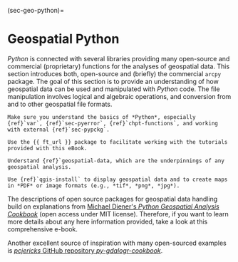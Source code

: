 (sec-geo-python)=
# Geospatial Python

*Python* is connected with several libraries providing many open-source and commercial (proprietary) functions for the analyses of geospatial data. This section introduces both, open-source and (briefly) the commercial `arcpy` package. The goal of this section is to provide an understanding of how geospatial data can be used and manipulated with *Python* code. The file manipulation involves logical and algebraic operations, and conversion from and to other geospatial file formats.

```{admonition} Requirements
Make sure you understand the basics of *Python*, especially {ref}`var`, {ref}`sec-pyerror`, {ref}`chpt-functions`, and working with external {ref}`sec-pypckg`.
```

```{admonition} Maximize learning success
Use the {{ ft_url }} package to facilitate working with the tutorials provided with this eBook.

Understand {ref}`geospatial-data, which are the underpinnings of any geospatial analysis.

Use {ref}`qgis-install` to display geospatial data and to create maps in *PDF* or image formats (e.g., *tif*, *png*, *jpg*).
```

The descriptions of open source packages for geospatial data handling build on explanations from [Michael Diener's *Python Geospatial Analysis Cookbook*](https://github.com/mdiener21/python-geospatial-analysis-cookbook) (open access under MIT license). Therefore, if you want to learn more details about any here information provided, take a look at this comprehensive e-book.

Another excellent source of inspiration with many open-sourced examples is [*pcjericks* GitHub repository *py-gdalogr-cookbook*](https://pcjericks.github.io/py-gdalogr-cookbook/).
